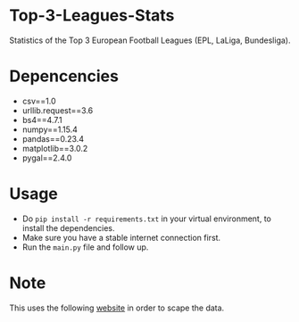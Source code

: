 # Top-3-Leagues-Stats
Statistics of the Top 3 European Football Leagues (EPL, LaLiga, Bundesliga).

# Depencencies
- csv==1.0
- urllib.request==3.6
- bs4==4.7.1
- numpy==1.15.4
- pandas==0.23.4
- matplotlib==3.0.2
- pygal==2.4.0

# Usage
- Do `pip install -r requirements.txt` in your virtual environment, to install the dependencies.
- Make sure you have a stable internet connection first.
- Run the `main.py` file and follow up.

# Note
This uses the following [website](https://www.skysports.com) in order to scape the data.
